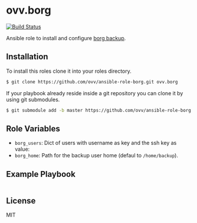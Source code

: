 ovv.borg
=========

[![Build Status](https://travis-ci.org/ovv/ansible-role-borg.svg?branch=master)](https://travis-ci.org/ovv/ansible-role-borg)

Ansible role to install and configure [borg backup](https://borgbackup.readthedocs.io/en/stable/).

Installation
------------

To install this roles clone it into your roles directory.

```bash
$ git clone https://github.com/ovv/ansible-role-borg.git ovv.borg
```

If your playbook already reside inside a git repository you can clone it by using git submodules.

```bash
$ git submodule add -b master https://github.com/ovv/ansible-role-borg.git ovv.borg
```

Role Variables
--------------

* `borg_users`: Dict of users with username as key and the ssh key as value:
* `borg_home`: Path for the backup user home (defaul to `/home/backup`).

Example Playbook
----------------

```yml

```

License
-------

MIT
